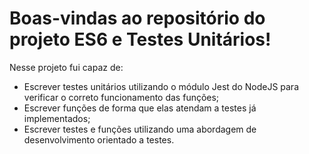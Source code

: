 # Boas-vindas ao repositório do projeto ES6 e Testes Unitários!


  Nesse projeto fui capaz de:

  - Escrever testes unitários utilizando o módulo Jest do NodeJS para verificar o correto funcionamento das funções;
  - Escrever funções de forma que elas atendam a testes já implementados;
  - Escrever testes e funções utilizando uma abordagem de desenvolvimento orientado a testes.

